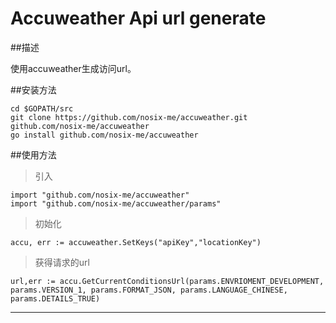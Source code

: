 Accuweather Api url generate
========

##描述

使用accuweather生成访问url。

##安装方法

	cd $GOPATH/src
	git clone https://github.com/nosix-me/accuweather.git github.com/nosix-me/accuweather
	go install github.com/nosix-me/accuweather

##使用方法

>引入

	import "github.com/nosix-me/accuweather"
	import "github.com/nosix-me/accuweather/params"

>初始化

	accu, err := accuweather.SetKeys("apiKey","locationKey")

>获得请求的url
	
	url,err := accu.GetCurrentConditionsUrl(params.ENVRIOMENT_DEVELOPMENT, params.VERSION_1, params.FORMAT_JSON, params.LANGUAGE_CHINESE, params.DETAILS_TRUE)

---


	
